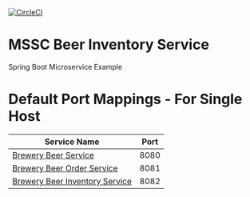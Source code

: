 [![CircleCI](https://circleci.com/gh/jensandrae/mssc-beer-inventory-service.svg?style=svg)](https://circleci.com/gh/jensandrae/mssc-beer-inventory-service)

# MSSC Beer Inventory Service

Spring Boot Microservice Example

# Default Port Mappings - For Single Host
| Service Name | Port | 
| --------| -----|
| [Brewery Beer Service](https://github.com/jensandrae/mssc-beer-service) | 8080 |
| [Brewery Beer Order Service](https://github.com/jensandrae/mssc-beer-order-service) | 8081 |
| [Brewery Beer Inventory Service](https://github.com/jensandrae/mssc-beer-inventory-service) | 8082 |